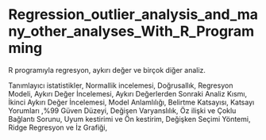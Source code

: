 # Regression_outlier_analysis_and_many_other_analyses_With_R_Programming
 R programıyla regresyon, aykırı değer ve birçok diğer analiz.

Tanımlayıcı istatistikler, 
Normallik incelemesi, 
Doğrusallık, 
Regresyon Modeli, 
Aykırı Değer İncelemesi, 
Aykırı Değerlerden Sonraki Analiz Kısmı,  
İkinci Aykırı Değer İncelemesi, 
Model Anlamlılığı, Belirtme Katsayısı, Katsayı Yorumları ,%99 Güven Düzeyi, 
Değişen Varyanslılık, 
Öz ilişki ve Çoklu Bağlantı Sorunu, 
Uyum kestirimi ve Ön kestirim, 
Değişken Seçimi Yöntemi, 
Ridge Regresyon ve İz Grafiği,
